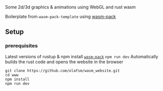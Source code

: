 Some 2d/3d graphics & animations using WebGL and rust wasm

Boilerplate from <code>wasm-pack-template</code> using <a href="https://github.com/rustwasm/wasm-pack">wasm-pack</a>

## Setup
### prerequisites
Latest versions of rustup & npm
install <a href="https://rustwasm.github.io/wasm-pack/installer/"><code>wasm-pack</code></a>
<code>npm run dev</code> Automatically builds the rust code and opens the website in the browser
```
git clone https://github.com/olafsm/wasm_website.git
cd www
npm install
npm run dev
```
